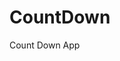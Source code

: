 # CountDown
 Count Down App
  
       
                          
                    
          
     
   
